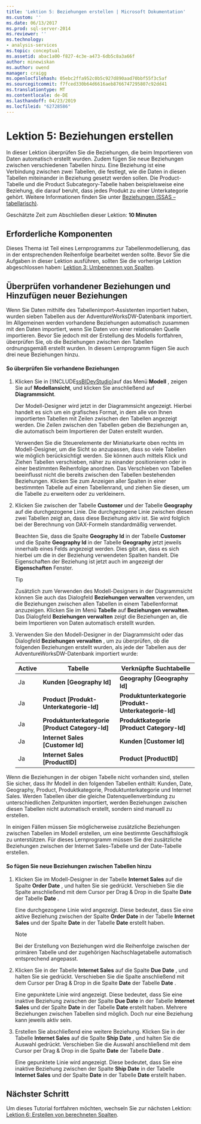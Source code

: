 ```yaml
---
title: 'Lektion 5: Beziehungen erstellen | Microsoft Dokumentation'
ms.custom: ''
ms.date: 06/13/2017
ms.prod: sql-server-2014
ms.reviewer: ''
ms.technology:
- analysis-services
ms.topic: conceptual
ms.assetid: abac1a00-f827-4c3e-a473-6db5c8a3a66f
author: minewiskan
ms.author: owend
manager: craigg
ms.openlocfilehash: 05ebc2ffa952c0b5c927d890aad70bbf55f3c5af
ms.sourcegitcommit: f7fced330b64d6616aeb8766747295807c92dd41
ms.translationtype: MT
ms.contentlocale: de-DE
ms.lasthandoff: 04/23/2019
ms.locfileid: "62728586"
---
```

# <a name="lesson-5-create-relationships"></a>Lektion 5: Beziehungen erstellen
  In dieser Lektion überprüfen Sie die Beziehungen, die beim Importieren von Daten automatisch erstellt wurden. Zudem fügen Sie neue Beziehungen zwischen verschiedenen Tabellen hinzu. Eine Beziehung ist eine Verbindung zwischen zwei Tabellen, die festlegt, wie die Daten in diesen Tabellen miteinander in Beziehung gesetzt werden sollen. Die Product-Tabelle und die Product Subcategory-Tabelle haben beispielsweise eine Beziehung, die darauf beruht, dass jedes Produkt zu einer Unterkategorie gehört. Weitere Informationen finden Sie unter [Beziehungen &#40;SSAS – tabellarisch&#41;](tabular-models/relationships-ssas-tabular.md).  
  
 Geschätzte Zeit zum Abschließen dieser Lektion: **10 Minuten**  
  
## <a name="prerequisites"></a>Erforderliche Komponenten  
 Dieses Thema ist Teil eines Lernprogramms zur Tabellenmodellierung, das in der entsprechenden Reihenfolge bearbeitet werden sollte. Bevor Sie die Aufgaben in dieser Lektion ausführen, sollten Sie die vorherige Lektion abgeschlossen haben: [Lektion 3: Umbenennen von Spalten](rename-columns.md).  
  
## <a name="review-existing-relationships-and-add-new-relationships"></a>Überprüfen vorhandener Beziehungen und Hinzufügen neuer Beziehungen  
 Wenn Sie Daten mithilfe des Tabellenimport-Assistenten importiert haben, wurden sieben Tabellen aus der AdventureWorksDW-Datenbank importiert. Im Allgemeinen werden vorhandene Beziehungen automatisch zusammen mit den Daten importiert, wenn Sie Daten von einer relationalen Quelle importieren. Bevor Sie jedoch mit der Erstellung des Modells fortfahren, überprüfen Sie, ob die Beziehungen zwischen den Tabellen ordnungsgemäß erstellt wurden. In diesem Lernprogramm fügen Sie auch drei neue Beziehungen hinzu.  
  
#### <a name="to-review-existing-relationships"></a>So überprüfen Sie vorhandene Beziehungen  
  
1.  Klicken Sie in [!INCLUDE[ssBIDevStudio](../includes/ssbidevstudio-md.md)]auf das Menü **Modell** , zeigen Sie auf **Modellansicht**, und klicken Sie anschließend auf **Diagrammsicht**.  
  
     Der Modell-Designer wird jetzt in der Diagrammsicht angezeigt. Hierbei handelt es sich um ein grafisches Format, in dem alle von Ihnen importierten Tabellen mit Zeilen zwischen den Tabellen angezeigt werden. Die Zeilen zwischen den Tabellen geben die Beziehungen an, die automatisch beim Importieren der Daten erstellt wurden.  
  
     Verwenden Sie die Steuerelemente der Miniaturkarte oben rechts im Modell-Designer, um die Sicht so anzupassen, dass so viele Tabellen wie möglich berücksichtigt werden. Sie können auch mittels Klick und Ziehen Tabellen verschieben, näher zu einander positionieren oder in einer bestimmten Reihenfolge anordnen. Das Verschieben von Tabellen beeinflusst nicht die bereits zwischen den Tabellen bestehenden Beziehungen. Klicken Sie zum Anzeigen aller Spalten in einer bestimmten Tabelle auf einen Tabellenrand, und ziehen Sie diesen, um die Tabelle zu erweitern oder zu verkleinern.  
  
2.  Klicken Sie zwischen der Tabelle **Customer** und der Tabelle **Geography** auf die durchgezogene Linie. Die durchgezogene Linie zwischen diesen zwei Tabellen zeigt an, dass diese Beziehung aktiv ist. Sie wird folglich bei der Berechnung von DAX-Formeln standardmäßig verwendet.  
  
     Beachten Sie, dass die Spalte **Geography Id** in der Tabelle **Customer** und die Spalte **Geography Id** in der Tabelle **Geography** jetzt jeweils innerhalb eines Felds angezeigt werden. Dies gibt an, dass es sich hierbei um die in der Beziehung verwendeten Spalten handelt. Die Eigenschaften der Beziehung ist jetzt auch im angezeigt der **Eigenschaften** Fenster.  
  
    > [!TIP]  
    >  Zusätzlich zum Verwenden des Modell-Designers in der Diagrammsicht können Sie auch das Dialogfeld **Beziehungen verwalten** verwenden, um die Beziehungen zwischen allen Tabellen in einem Tabellenformat anzuzeigen. Klicken Sie im Menü **Tabelle** auf **Beziehungen verwalten**. Das Dialogfeld **Beziehungen verwalten** zeigt die Beziehungen an, die beim Importieren von Daten automatisch erstellt wurden.  
  
3.  Verwenden Sie den Modell-Designer in der Diagrammsicht oder das Dialogfeld **Beziehungen verwalten** , um zu überprüfen, ob die folgenden Beziehungen erstellt wurden, als jede der Tabellen aus der AdventureWorksDW-Datenbank importiert wurde:  
  
    |Active|Tabelle|Verknüpfte Suchtabelle|  
    |------------|-----------|--------------------------|  
    |Ja|**Kunden [Geography Id]**|**Geography [Geography Id]**|  
    |Ja|**Product [Produkt-Unterkategorie-Id]**|**Produktunterkategorie [Produkt-Unterkategorie-Id]**|  
    |Ja|**Produktunterkategorie [Product Category-Id]**|**Produktkategorie [Product Category-Id]**|  
    |Ja|**Internet Sales [Customer Id]**|**Kunden [Customer Id]**|  
    |Ja|**Internet Sales [ProductID]**|**Product [ProductID]**|  
  
 Wenn die Beziehungen in der obigen Tabelle nicht vorhanden sind, stellen Sie sicher, dass Ihr Modell in den folgenden Tabellen enthält: Kunden, Date, Geography, Product, Produktkategorie, Produktunterkategorie und Internet Sales. Werden Tabellen über die gleiche Datenquellenverbindung zu unterschiedlichen Zeitpunkten importiert, werden Beziehungen zwischen diesen Tabellen nicht automatisch erstellt, sondern sind manuell zu erstellen.  
  
 In einigen Fällen müssen Sie möglicherweise zusätzliche Beziehungen zwischen Tabellen im Modell erstellen, um eine bestimmte Geschäftslogik zu unterstützen. Für dieses Lernprogramm müssen Sie drei zusätzliche Beziehungen zwischen der Internet Sales-Tabelle und der Date-Tabelle erstellen.  
  
#### <a name="to-add-new-relationships-between-tables"></a>So fügen Sie neue Beziehungen zwischen Tabellen hinzu  
  
1.  Klicken Sie im Modell-Designer in der Tabelle **Internet Sales** auf die Spalte **Order Date** , und halten Sie sie gedrückt. Verschieben Sie die Spalte anschließend mit dem Cursor per Drag &amp; Drop in die Spalte **Date** der Tabelle **Date** .  
  
     Eine durchgezogene Linie wird angezeigt. Diese bedeutet, dass Sie eine aktive Beziehung zwischen der Spalte **Order Date** in der Tabelle **Internet Sales** und der Spalte **Date** in der Tabelle **Date** erstellt haben.  
  
    > [!NOTE]  
    >  Bei der Erstellung von Beziehungen wird die Reihenfolge zwischen der primären Tabelle und der zugehörigen Nachschlagetabelle automatisch entsprechend angepasst.  
  
2.  Klicken Sie in der Tabelle **Internet Sales** auf die Spalte **Due Date** , und halten Sie sie gedrückt. Verschieben Sie die Spalte anschließend mit dem Cursor per Drag &amp; Drop in die Spalte **Date** der Tabelle **Date** .  
  
     Eine gepunktete Linie wird angezeigt. Diese bedeutet, dass Sie eine inaktive Beziehung zwischen der Spalte **Due Date** in der Tabelle **Internet Sales** und der Spalte **Date** in der Tabelle **Date** erstellt haben. Mehrere Beziehungen zwischen Tabellen sind möglich. Doch nur eine Beziehung kann jeweils aktiv sein.  
  
3.  Erstellen Sie abschließend eine weitere Beziehung. Klicken Sie in der Tabelle **Internet Sales** auf die Spalte **Ship Date** , und halten Sie die Auswahl gedrückt. Verschieben Sie die Auswahl anschließend mit dem Cursor per Drag &amp; Drop in die Spalte **Date** der Tabelle **Date** .  
  
     Eine gepunktete Linie wird angezeigt. Diese bedeutet, dass Sie eine inaktive Beziehung zwischen der Spalte **Ship Date** in der Tabelle **Internet Sales** und der Spalte **Date** in der Tabelle **Date** erstellt haben.  
  
## <a name="next-step"></a>Nächster Schritt  
 Um dieses Tutorial fortfahren möchten, wechseln Sie zur nächsten Lektion: [Lektion 6: Erstellen von berechneten Spalten](lesson-5-create-calculated-columns.md).  
  
  
